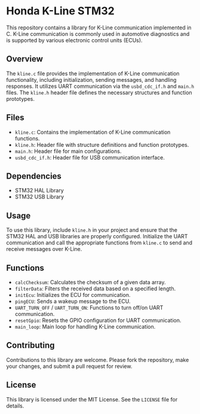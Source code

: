 # Honda K-Line STM32

This repository contains a library for K-Line communication implemented in C. K-Line communication is commonly used in automotive diagnostics and is supported by various electronic control units (ECUs).

## Overview

The `kline.c` file provides the implementation of K-Line communication functionality, including initialization, sending messages, and handling responses. It utilizes UART communication via the `usbd_cdc_if.h` and `main.h` files. The `kline.h` header file defines the necessary structures and function prototypes.

## Files

- `kline.c`: Contains the implementation of K-Line communication functions.
- `kline.h`: Header file with structure definitions and function prototypes.
- `main.h`: Header file for main configurations.
- `usbd_cdc_if.h`: Header file for USB communication interface.

## Dependencies

- STM32 HAL Library
- STM32 USB Library

## Usage

To use this library, include `kline.h` in your project and ensure that the STM32 HAL and USB libraries are properly configured. Initialize the UART communication and call the appropriate functions from `kline.c` to send and receive messages over K-Line.

## Functions

- `calcChecksum`: Calculates the checksum of a given data array.
- `filterData`: Filters the received data based on a specified length.
- `initEcu`: Initializes the ECU for communication.
- `pingECU`: Sends a wakeup message to the ECU.
- `UART_TURN_OFF` / `UART_TURN_ON`: Functions to turn off/on UART communication.
- `resetGpio`: Resets the GPIO configuration for UART communication.
- `main_loop`: Main loop for handling K-Line communication.

## Contributing

Contributions to this library are welcome. Please fork the repository, make your changes, and submit a pull request for review.

## License

This library is licensed under the MIT License. See the `LICENSE` file for details.
